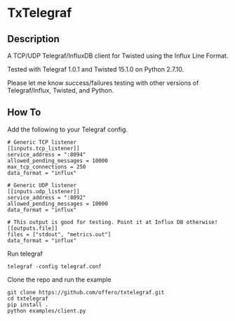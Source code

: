 # TxTelegraf

## Description

A TCP/UDP Telegraf/InfluxDB client for Twisted using the Influx Line Format.

Tested with Telegraf 1.0.1 and Twisted 15.1.0 on Python 2.7.10.

Please let me know success/failures testing with other versions of Telegraf/Influx, Twisted, and Python.

## How To

Add the following to your Telegraf config.

    # Generic TCP listener
    [[inputs.tcp_listener]]
    service_address = ":8094"
    allowed_pending_messages = 10000
    max_tcp_connections = 250
    data_format = "influx"

    # Generic UDP listener
    [[inputs.udp_listener]]
    service_address = ":8092"
    allowed_pending_messages = 10000
    data_format = "influx"

    # This output is good for testing. Point it at Influx DB otherwise!
    [[outputs.file]]
    files = ["stdout", "metrics.out"]
    data_format = "influx"

Run telegraf

    telegraf -config telegraf.conf

Clone the repo and run the example

    git clone https://github.com/offero/txtelegraf.git
    cd txtelegraf
    pip install .
    python examples/client.py

